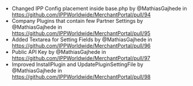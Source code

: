 * Changed IPP Config placement inside base.php by @MathiasGajhede in https://github.com/IPPWorldwide/MerchantPortal/pull/94
* Company Plugins that contain few Partner Settings by @MathiasGajhede in https://github.com/IPPWorldwide/MerchantPortal/pull/95
* Added Textarea for Setting Fields by @MathiasGajhede in https://github.com/IPPWorldwide/MerchantPortal/pull/96
* Public API Key by @MathiasGajhede in https://github.com/IPPWorldwide/MerchantPortal/pull/97
* Improved InstallPlugin and UpdatePluginSettingFile by @MathiasGajhede in https://github.com/IPPWorldwide/MerchantPortal/pull/98
